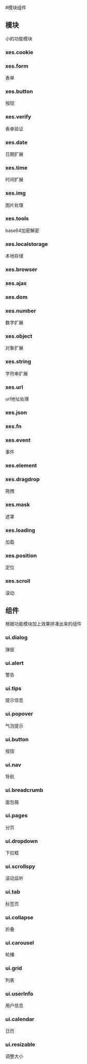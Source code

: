 #模块组件

## 模块
小的功能模块

### xes.cookie

### xes.form
表单

### xes.button
按钮

### xes.verify
表单验证

### xes.date
日期扩展

### xes.time
时间扩展

### xes.img
图片处理

### xes.tools
base64加密解密

### xes.localstorage
本地存储

### xes.browser

### xes.ajax


### xes.dom


### xes.number
数字扩展

### xes.object
对象扩展

### xes.string
字符串扩展

### xes.url
url地址处理

### xes.json


### xes.fn


### xes.event
事件

### xes.element


### xes.dragdrop
拖拽

### xes.mask
遮罩

### xes.loading
加载

### xes.position
定位

### xes.scroll
滚动


## 组件
根据功能模块加上效果拼凑出来的组件

### ui.dialog
弹层

### ui.alert
警告

### ui.tips
提示信息

### ui.popover
气泡提示

### ui.button
按钮

### ui.nav
导航

### ui.breadcrumb
面包屑

### ui.pages
分页

### ui.dropdown
下拉框

### ui.scrollspy
滚动监听

### ui.tab
标签页

### ui.collapse
折叠

### ui.carousel
轮播

### ui.grid
列表

### ui.userInfo
用户信息

### ui.calendar
日历

### ui.resizable
调整大小